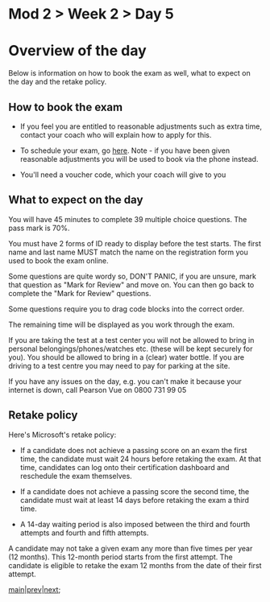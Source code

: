 # Mod 2 > Week 2 > Day 5

# Overview of the day

Below is information on how to book the exam as well, what to expect on the day and the retake policy.

## How to book the exam

- If you feel you are entitled to reasonable adjustments such as extra time, contact your coach who will explain how to apply for this.

- To schedule your exam, go [here](https://examregistration.microsoft.com/?action=1&locale=en-us&examcode=98-382&examname=Introduction%20to%20Programming%20Using%20JavaScript&returnToLearningUrl=https://docs.microsoft.com/learn/certifications/exams/98-382). Note - if you have been given reasonable adjustments you will be used to book via the phone instead.

- You'll need a voucher code, which your coach will give to you

## What to expect on the day
You will have 45 minutes to complete 39 multiple choice questions. The pass mark is 70%.

You must have 2 forms of ID ready to display before the test starts. The first name and last name MUST match the name on the registration form you used to book the exam online.

Some questions are quite wordy so, DON'T PANIC, if you are unsure, mark that question as "Mark for Review" and move on. You can then go back to complete the "Mark for Review" questions.

Some questions require you to drag code blocks into the correct order.

The remaining time will be displayed as you work through the exam.

If you are taking the test at a test center you will not be allowed to bring in personal belongings/phones/watches etc. (these will be kept securely for you). You should be allowed to bring in a (clear) water bottle. If you are driving to a test centre you may need to pay for parking at the site. 

If you have any issues on the day, e.g. you can't make it because your internet is down, call Pearson Vue on 0800 731 99 05

## Retake policy

Here's Microsoft's retake policy:

- If a candidate does not achieve a passing score on an exam the first time, the candidate must wait 24 hours before retaking the exam. At that time, candidates can log onto their certification dashboard and reschedule the exam themselves.

- If a candidate does not achieve a passing score the second time, the candidate must wait at least 14 days before retaking the exam a third time.

- A 14-day waiting period is also imposed between the third and fourth attempts and fourth and fifth attempts.

A candidate may not take a given exam any more than five times per year (12 months). This 12-month period starts from the first attempt. The candidate is eligible to retake the exam 12 months from the date of their first attempt.

[main](/swe)|[prev](/swe/mod2/wk2/day4.html)|[next](/swe/mod3/wk1/day1.html);
